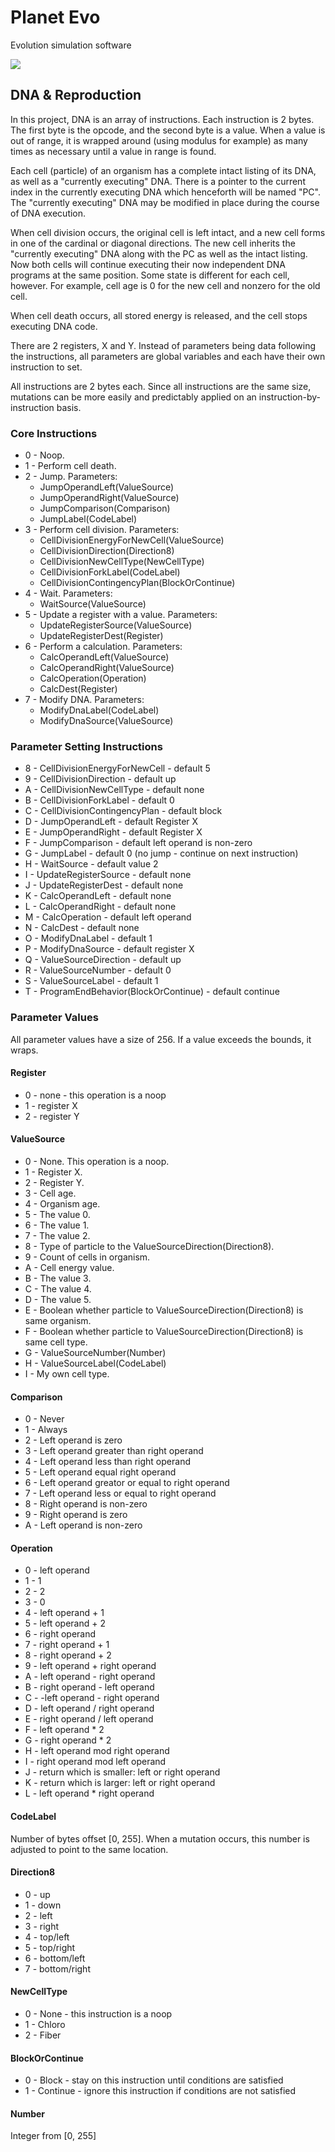 # Planet Evo

Evolution simulation software

![](http://i.imgur.com/ts7HkqZ.png)

## DNA & Reproduction

In this project, DNA is an array of instructions. Each instruction
is 2 bytes. The first byte is the opcode, and the second byte is a
value. When a value is out of range, it is wrapped around
(using modulus for example) as many times as necessary until a value
in range is found.

Each cell (particle) of an organism has a complete intact listing of its
DNA, as well as a "currently executing" DNA. There is a pointer to the current
index in the currently executing DNA which henceforth will be named "PC".
The "currently executing" DNA may be modified in place during the course of 
DNA execution.

When cell division occurs, the original cell is left intact, and a new cell
forms in one of the cardinal or diagonal directions. The new cell inherits
the "currently executing" DNA along with the PC as well as the intact listing.
Now both cells will continue executing their now independent DNA programs
at the same position. Some state is different for each cell, however.
For example, cell age is 0 for the new cell and nonzero for the old cell.

When cell death occurs, all stored energy is released, and the cell stops
executing DNA code.

There are 2 registers, X and Y. Instead of parameters being data following the
instructions, all parameters are global variables and each have their own
instruction to set.

All instructions are 2 bytes each. Since all instructions are the same size,
mutations can be more easily and predictably applied on an
instruction-by-instruction basis.

### Core Instructions

* 0 - Noop.
* 1 - Perform cell death.
* 2 - Jump. Parameters:
  - JumpOperandLeft(ValueSource)
  - JumpOperandRight(ValueSource)
  - JumpComparison(Comparison)
  - JumpLabel(CodeLabel)
* 3 - Perform cell division. Parameters:
  - CellDivisionEnergyForNewCell(ValueSource)
  - CellDivisionDirection(Direction8)
  - CellDivisionNewCellType(NewCellType)
  - CellDivisionForkLabel(CodeLabel)
  - CellDivisionContingencyPlan(BlockOrContinue)
* 4 - Wait. Parameters:
  - WaitSource(ValueSource)
* 5 - Update a register with a value. Parameters:
  - UpdateRegisterSource(ValueSource)
  - UpdateRegisterDest(Register)
* 6 - Perform a calculation. Parameters:
  - CalcOperandLeft(ValueSource)
  - CalcOperandRight(ValueSource)
  - CalcOperation(Operation)
  - CalcDest(Register)
* 7 - Modify DNA. Parameters:
  - ModifyDnaLabel(CodeLabel)
  - ModifyDnaSource(ValueSource)

### Parameter Setting Instructions

* 8 - CellDivisionEnergyForNewCell - default 5
* 9 - CellDivisionDirection - default up
* A - CellDivisionNewCellType - default none
* B - CellDivisionForkLabel - default 0
* C - CellDivisionContingencyPlan - default block
* D - JumpOperandLeft - default Register X
* E - JumpOperandRight - default Register X
* F - JumpComparison - default left operand is non-zero
* G - JumpLabel - default 0 (no jump - continue on next instruction)
* H - WaitSource - default value 2
* I - UpdateRegisterSource - default none
* J - UpdateRegisterDest - default none
* K - CalcOperandLeft - default none
* L - CalcOperandRight - default none
* M - CalcOperation - default left operand
* N - CalcDest - default none
* O - ModifyDnaLabel - default 1
* P - ModifyDnaSource - default register X
* Q - ValueSourceDirection - default up
* R - ValueSourceNumber - default 0
* S - ValueSourceLabel - default 1
* T - ProgramEndBehavior(BlockOrContinue) - default continue

### Parameter Values

All parameter values have a size of 256. If a value exceeds the bounds, it wraps.

#### Register

* 0 - none - this operation is a noop
* 1 - register X
* 2 - register Y

#### ValueSource

* 0 - None. This operation is a noop.
* 1 - Register X.
* 2 - Register Y.
* 3 - Cell age.
* 4 - Organism age.
* 5 - The value 0.
* 6 - The value 1.
* 7 - The value 2.
* 8 - Type of particle to the ValueSourceDirection(Direction8).
* 9 - Count of cells in organism.
* A - Cell energy value.
* B - The value 3.
* C - The value 4.
* D - The value 5.
* E - Boolean whether particle to ValueSourceDirection(Direction8) is same organism.
* F - Boolean whether particle to ValueSourceDirection(Direction8) is same cell type.
* G - ValueSourceNumber(Number)
* H - ValueSourceLabel(CodeLabel)
* I - My own cell type.

#### Comparison

* 0 - Never
* 1 - Always
* 2 - Left operand is zero
* 3 - Left operand greater than right operand
* 4 - Left operand less than right operand
* 5 - Left operand equal right operand
* 6 - Left operand greator or equal to right operand
* 7 - Left operand less or equal to right operand
* 8 - Right operand is non-zero
* 9 - Right operand is zero
* A - Left operand is non-zero

#### Operation

* 0 - left operand
* 1 - 1
* 2 - 2
* 3 - 0
* 4 - left operand + 1
* 5 - left operand + 2
* 6 - right operand
* 7 - right operand + 1
* 8 - right operand + 2
* 9 - left operand + right operand
* A - left operand - right operand
* B - right operand - left operand
* C - -left operand - right operand
* D - left operand / right operand
* E - right operand / left operand
* F - left operand * 2
* G - right operand * 2
* H - left operand mod right operand
* I - right operand mod left operand
* J - return which is smaller: left or right operand
* K - return which is larger: left or right operand
* L - left operand * right operand

#### CodeLabel

Number of bytes offset [0, 255]. When a mutation occurs, this number
is adjusted to point to the same location.

#### Direction8

* 0 - up
* 1 - down
* 2 - left
* 3 - right
* 4 - top/left
* 5 - top/right
* 6 - bottom/left
* 7 - bottom/right

#### NewCellType

* 0 - None - this instruction is a noop
* 1 - Chloro
* 2 - Fiber

#### BlockOrContinue

* 0 - Block - stay on this instruction until conditions are satisfied
* 1 - Continue - ignore this instruction if conditions are not satisfied

#### Number

Integer from [0, 255]
